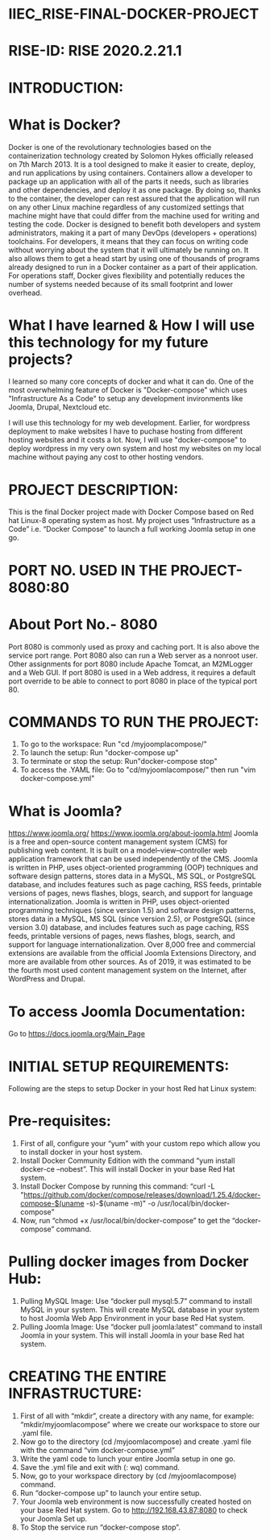# IIEC_RISE-FINAL-DOCKER-PROJECT
# RISE-ID: RISE 2020.2.21.1

# INTRODUCTION:
# What is Docker?
Docker is one of the revolutionary technologies based on the containerization technology created by Solomon Hykes officially released on 7th March 2013.
It is a tool designed to make it easier to create, deploy, and run applications by using containers. Containers allow a developer to package up an application with all of the parts it needs, such as libraries and other dependencies, and deploy it as one package. By doing so, thanks to the container, the developer can rest assured that the application will run on any other Linux machine regardless of any customized settings that machine might have that could differ from the machine used for writing and testing the code.
Docker is designed to benefit both developers and system administrators, making it a part of many DevOps (developers + operations) toolchains. For developers, it means that they can focus on writing code without worrying about the system that it will ultimately be running on. It also allows them to get a head start by using one of thousands of programs already designed to run in a Docker container as a part of their application. For operations staff, Docker gives flexibility and potentially reduces the number of systems needed because of its small footprint and lower overhead.

# What I have learned & How I will use this technology for my future projects?
I learned so many core concepts of docker and what it can do. One of the most overwhelming feature of Docker is "Docker-compose" which uses "Infrastructure As a Code" to setup any development invironments like Joomla, Drupal, Nextcloud etc.

I will use this technology for my web development. Earlier, for wordpress deployment to make websites I have to puchase hosting from different hosting websites and it costs a lot. Now, I will use "docker-compose" to deploy wordpress in my very own system and host my websites on my local machine without paying any cost to other hosting vendors. 

# PROJECT DESCRIPTION:
This is the final Docker project made with Docker Compose based on Red hat Linux-8 operating system as host. My project uses “Infrastructure as a Code” i.e. “Docker Compose” to launch a full working Joomla setup in one go.
# PORT NO. USED IN THE PROJECT- 8080:80
# About Port No.- 8080
Port 8080 is commonly used as proxy and caching port. It is also above the service port range. Port 8080 also can run a Web server as a nonroot user. Other assignments for port 8080 include Apache Tomcat, an M2MLogger and a Web GUI. If port 8080 is used in a Web address, it requires a default port override to be able to connect to port 8080 in place of the typical port 80.

# COMMANDS TO RUN THE PROJECT:
1. To go to the workspace: Run "cd /myjoomplacompose/"
2. To launch the setup: Run "docker-compose up"
3. To terminate or stop the setup: Run"docker-compose stop"
4. To access the .YAML file: Go to "cd/myjoomlacompose/" then run "vim docker-compose.yml"

# What is Joomla?
https://www.joomla.org/
https://www.joomla.org/about-joomla.html
Joomla is a free and open-source content management system (CMS) for publishing web content. It is built on a model–view–controller web application framework that can be used independently of the CMS. Joomla is written in PHP, uses object-oriented programming (OOP) techniques and software design patterns, stores data in a MySQL, MS SQL, or PostgreSQL database, and includes features such as page caching, RSS feeds, printable versions of pages, news flashes, blogs, search, and support for language internationalization.
Joomla is written in PHP, uses object-oriented programming techniques (since version 1.5) and software design patterns, stores data in a MySQL, MS SQL (since version 2.5), or PostgreSQL (since version 3.0) database, and includes features such as page caching, RSS feeds, printable versions of pages, news flashes, blogs, search, and support for language internationalization.
Over 8,000 free and commercial extensions are available from the official Joomla Extensions Directory, and more are available from other sources. As of 2019, it was estimated to be the fourth most used content management system on the Internet, after WordPress and Drupal.
# To access Joomla Documentation:
Go to https://docs.joomla.org/Main_Page

# INITIAL SETUP REQUIREMENTS:
Following are the steps to setup Docker in your host Red hat Linux system:
# Pre-requisites:
1.	First of all, configure your “yum” with your custom repo which allow you to install docker in your host system.
2.	Install Docker Community Edition with the command “yum install docker-ce –nobest”. This will install Docker in your base Red Hat system.
3.	Install Docker Compose by running this command:
“curl -L "https://github.com/docker/compose/releases/download/1.25.4/docker-compose-$(uname -s)-$(uname -m)" -o /usr/local/bin/docker-compose”
4.	Now, run “chmod +x /usr/local/bin/docker-compose” to get the “docker-compose” command.
# Pulling docker images from Docker Hub:
1.	Pulling MySQL Image: 
Use “docker pull mysql:5.7” command to install MySQL in your system. This will create MySQL database in your system to host Joomla Web App Environment in your base Red Hat system.
2.	Pulling Joomla Image:
Use “docker pull joomla:latest” command to install Joomla in your system. This will install Joomla in your base Red hat system.

# CREATING THE ENTIRE INFRASTRUCTURE:
1.	First of all with “mkdir”, create a directory with any name, for example: “mkdir/myjoomlacompose” where we create our workspace to store our .yaml file.
2.	Now go to the directory (cd /myjoomlacompose) and create .yaml file with the command “vim docker-compose.yml”
3.	Write the yaml code to lunch your entire Joomla setup in one go.
4.	Save the .yml file and exit with (: wq) command.
5.	Now, go to your workspace directory by (cd /myjoomlacompose) command.
6.	Run “docker-compose up” to launch your entire setup.
7.	Your Joomla web environment is now successfully created hosted on your base Red Hat system. Go to http://192.168.43.87:8080 to check your Joomla Set up.
8.	To Stop the service run “docker-compose stop”.






